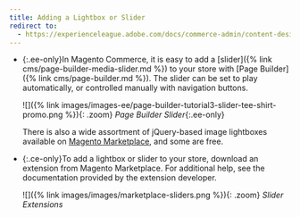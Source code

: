```yaml
---
title: Adding a Lightbox or Slider
redirect to:
  - https://experienceleague.adobe.com/docs/commerce-admin/content-design/elements/blocks/block-add.html#add-a-lightbox-or-slider
---
```


- {:.ee-only}In Magento Commerce, it is easy to add a [slider]({% link cms/page-builder-media-slider.md %}) to your store with [Page Builder]({% link cms/page-builder.md %}). The slider can be set to play automatically, or controlled manually with navigation buttons.

   ![]({% link images/images-ee/page-builder-tutorial3-slider-tee-shirt-promo.png %}){: .zoom}
   _Page Builder Slider_{:.ee-only}

   There is also a wide assortment of jQuery-based image lightboxes available on [Magento Marketplace][1], and some are free.

- {:.ce-only}To add a lightbox or slider to your store, download an extension from Magento Marketplace. For additional help, see the documentation provided by the extension developer.

   ![]({% link images/images/marketplace-sliders.png %}){: .zoom}
   _Slider Extensions_

[1]: https://marketplace.magento.com/extensions.html?q=lightbox
[2]: https://devdocs.magento.com/extensions/install/
